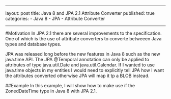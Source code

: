 
---
layout: post
title: Java 8 and JPA 2.1 Attribute Converter
published: true
categories: 
            - Java 8
            - JPA
            - Attribute Converter

---

#Motivation
In JPA 2.1 there are several improvements to the specification. One of which is the use of attribute converters to converte betweeen Java types and database types.

JPA was released long before the new features in Java 8 such as the new java.time API. The JPA @Temporal annotation can only be applied to attributes of type java.util.Date and java.util.Calendar. If I wanted to use java.time objects in my entities I would need to explicitly tell JPA how I want the attributes converted otherwise JPA will map it tp a BLOB instead.



##Example
In this example, I will show how to make use if the ZonedDateTime type in Java 8 with JPA 2.1.

